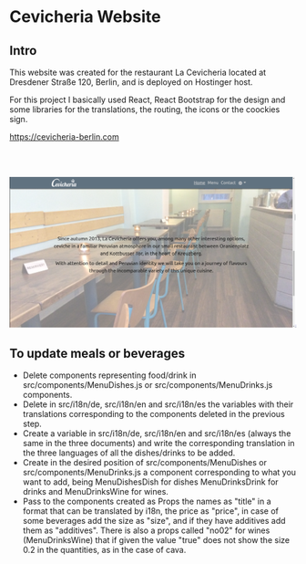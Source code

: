 # Cevicheria Website

## Intro

This website was created for the restaurant La Cevicheria located at Dresdener Straße 120, Berlin, and is deployed on Hostinger host.

For this project I basically used React, React Bootstrap for the design and some libraries for the translations, the routing, the icons or the coockies sign.

https://cevicheria-berlin.com

<br></br>

<img src="./src/images/cevicheriaReadme.png">

## To update meals or beverages

- Delete components representing food/drink in src/components/MenuDishes.js or src/components/MenuDrinks.js components.
- Delete in src/i18n/de, src/i18n/en and src/i18n/es the variables with their translations corresponding to the components deleted in the previous step.
- Create a variable in src/i18n/de, src/i18n/en and src/i18n/es (always the same in the three documents) and write the corresponding translation in the three languages of all the dishes/drinks to be added.
- Create in the desired position of src/components/MenuDishes or src/components/MenuDrinks.js a component corresponding to what you want to add, being MenuDishesDish for dishes MenuDrinksDrink for drinks and MenuDrinksWine for wines.
- Pass to the components created as Props the names as "title" in a format that can be translated by i18n, the price as "price", in case of some beverages add the size as "size", and if they have additives add them as "additives". There is also a props called "no02" for wines (MenuDrinksWine) that if given the value "true" does not show the size 0.2 in the quantities, as in the case of cava.
